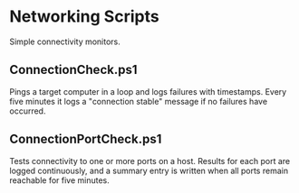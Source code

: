 # Networking Scripts

Simple connectivity monitors.

## ConnectionCheck.ps1
Pings a target computer in a loop and logs failures with timestamps. Every five minutes it logs a "connection stable" message if no failures have occurred.

## ConnectionPortCheck.ps1
Tests connectivity to one or more ports on a host. Results for each port are logged continuously, and a summary entry is written when all ports remain reachable for five minutes.
